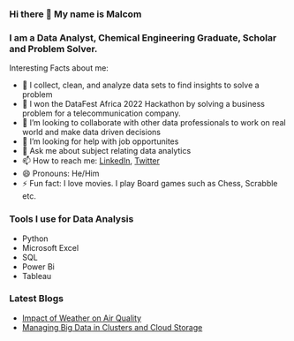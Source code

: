### Hi there 👋 My name is Malcom



### I am a Data Analyst, Chemical Engineering Graduate, Scholar and Problem Solver.

Interesting Facts about me:

- 🔭 I collect, clean, and analyze data sets to find insights to solve a problem
- 🌱 I won the DataFest Africa 2022 Hackathon by solving a business problem for a telecommunication company.
- 👯 I’m looking to collaborate with other data professionals to work on real world and make data driven decisions
- 🤔 I’m looking for help with job opportunites
- 💬 Ask me about subject relating data analytics
- 📫 How to reach me: [LinkedIn](https://www.linkedin.com/in/chukwuebuka-okonkwo-673a9021b/), [Twitter](https://twitter.com/malcom_okonkwo)
- 😄 Pronouns: He/Him
- ⚡ Fun fact: I love movies. I play Board games such as Chess, Scrabble etc.

### Tools I use for Data Analysis
- Python
- Microsoft Excel
- SQL
- Power Bi
- Tableau 

### Latest Blogs
- [Impact of Weather on Air Quality](https://techcommunity.microsoft.com/t5/educator-developer-blog/data-analytics-with-powerbi-student-project-showcase-impact-on/ba-p/3747374)
- [Managing Big Data in Clusters and Cloud Storage](https://medium.com/@okonkwoebuka456/managing-big-data-in-clusters-and-cloud-storage-6522df813ba8)

